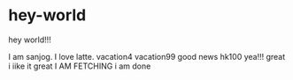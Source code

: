 
# hey-world
hey world!!!

I am sanjog. I love latte.
vacation4
vacation99
good news
hk100
yea!!!
great
i iike it 
great
I AM FETCHING
i am done